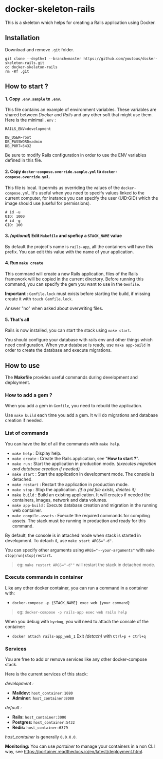 # docker-skeleton-rails
This is a skeleton which helps for creating a Rails application using Docker. 

## Installation
Download and remove `.git` folder.
```
git clone --depth=1 --branch=master https://github.com/youtous/docker-skeleton-rails.git
cd docker-skeleton-rails
rm -Rf .git
```

## How to start ?
#### 1. Copy `.env.sample` to `.env`.

This file contains an example of environment variables. These variables are shared between _Docker_ and _Rails_ and any other soft that might use them.
Here is the minimal `.env` :
```
RAILS_ENV=development

DB_USER=root
DB_PASSWORD=admin
DB_PORT=5432
```
Be sure to modify Rails configuration in order to use the ENV variables defined in this file.

#### 2. Copy `docker-compose.override.sample.yml` to `docker-compose.override.yml`.

This file is local. It permits us overriding the values of the `docker-compose.yml`.
It's useful when you need to specify values linked to the current computer, for instance you can specify
the user (UID:GID) which the image should use (useful for permissions).
```
# id -u
UID: 1000
# id -g
GID: 100
```
#### 3. _(optional)_ Edit `Makefile` and speficy a `STACK_NAME` value
By default the project's name is `rails-app`, all the containers will have this prefix. You can
edit this value with the name of your application. 

#### 4. Run `make create`
This command will create a new Rails application, files of the Rails framework will be copied in the current directory.
Before running this command, you can specify the gem you want to use in the `Gemfile`.

**Important** : `Gemfile.lock` must exists before starting the build, if missing create it with `touch Gemfile.lock`.

Answer "no" when asked about overwriting files.

#### 5. That's all
Rails is now installed, you can start the stack using `make start`.

You should configure your database with rails env and other things which need configuration.
When your database is ready, use `make app-build` in order to create the database and execute migrations.

## How to use
The **Makefile** provides useful commands during development and deployment.

### How to add a gem ?
When you add a gem in `Gemfile`, you need to rebuild the application.

Use `make build` each time you add a gem. It will do migrations and database creation if needed.

### List of commands
You can have the list of all the commands with `make help`.

- `make help` : Display help.
- `make create` : Create the Rails application, see "**How to start ?**".
- `make run` : Start the application in production mode. _(executes migration and database creation if needed)_
- `make start` : Start the application in development mode. The console is detached.
- `make restart` : Restart the application in production mode. 
- `make stop` : Stop the application. _(if a pid file exists, deletes it)_
- `make build` : Build an existing application. It will creates if needed the containers, images, network and data volumes.
- `make app-build` : Execute database creation and migration in the running web container.
- `make compile-assets` :  Execute the required commands for compiling assets. The stack must be running in production and ready for this command.

By default, the console is in attached mode when stack is started in development. To detach it, use `make start ARGS="-d"`. 

You can specify other arguments using `ARGS="--your-arguments"` with `make stop|run|stop|restart`.
> eg: `make restart ARGS="-d""` will restart the stack in detached mode. 

### Execute commands in container
Like any other docker container, you can run a command in a container with:
- `docker-compose -p {STACK_NAME} exec web {your command}` 
> eg:
`docker-compose -p rails-app exec web rails help` 

When you debug with `byebug`, you will need to attach the console of the container:
- `docker attach rails-app_web_1`
Exit _(detach)_ with `Ctrl+p + Ctrl+q`

### Services
You are free to add or remove services like any other docker-compose stack.

Here is the current services of this stack:

_development :_
- **Maildev:** `host_container:1080`
- **Adminer:** `host_container:8080`

_default :_
- **Rails:** `host_container:3000`
- **Postgres:** `host_container:5432`
- **Redis:** `host_container:6379`

_host_container_ is generally `0.0.0.0`.

**Monitoring:** 
You can use _portainer_ to manage your containers in a non CLI way, see <https://portainer.readthedocs.io/en/latest/deployment.html>.
